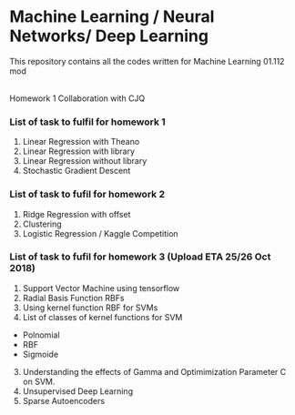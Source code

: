 # Machine Learning / Neural Networks/ Deep Learning
This repository contains all the codes written for Machine Learning 01.112 mod

<br>Homework 1 Collaboration with CJQ<br/>



### List of task to fulfil for homework 1
1. Linear Regression with Theano
2. Linear Regression with library
3. Linear Regression without library
4. Stochastic Gradient Descent

### List of task to fufil for homework 2
1. Ridge Regression with offset
2. Clustering
3. Logistic Regression / Kaggle Competition

### List of task to fufil for homework 3 (Upload ETA 25/26 Oct 2018)
1. Support Vector Machine using tensorflow
2. Radial Basis Function RBFs 
3. Using kernel function RBF for SVMs
4. List of classes of kernel functions for SVM
  * Polnomial
  * RBF
  * Sigmoide
3. Understanding the effects of Gamma and Optimimization Parameter C on SVM.
4. Unsupervised Deep Learning
5. Sparse Autoencoders

